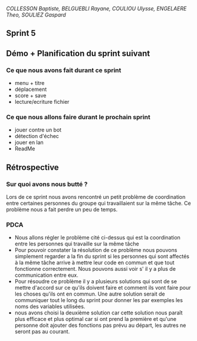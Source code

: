 
*COLLESSON Baptiste, BELGUEBLI Rayane, COULIOU Ulysse, ENGELAERE Theo, SOULIEZ Gaspard*

Sprint 5
---

## Démo + Planification du sprint suivant

### Ce que nous avons fait durant ce sprint

- menu + titre
- déplacement
- score + save
- lecture/ecriture fichier

### Ce que nous allons faire durant le prochain sprint

- jouer contre un bot
- détection d'échec
- jouer en lan
- ReadMe

## Rétrospective

### Sur quoi avons nous butté ?

Lors de ce sprint nous avons rencontré un petit problème de coordination entre certaines personnes du groupe qui travaillaient sur la même tâche. Ce problème nous a fait perdre un peu de temps.

### PDCA

- Nous allons régler le problème cité ci-dessus qui est la coordination entre les personnes qui travaille sur la même tâche
- Pour pouvoir constater la résolution de ce problème nous pouvons simplement regarder a la fin du sprint si les personnes qui sont affectés à la même tâche arrive à mettre leur code en commun et que tout fonctionne correctement. Nous pouvons aussi voir s' il y a plus de communication entre eux.
- Pour résoudre ce problème il y a plusieurs solutions qui sont de se mettre d'accord sur ce qu'ils doivent faire et comment ils vont faire pour les choses qu'ils ont en commun. Une autre solution serait de communiquer tout le long du sprint pour donner les par exemples les noms des variables utilisées.
- nous avons choisi la deuxième solution car cette solution nous paraît plus efficace et plus optimal car si ont prend la première et qu'une personne doit ajouter des fonctions pas prévu au départ, les autres ne seront pas au courant.    
 





